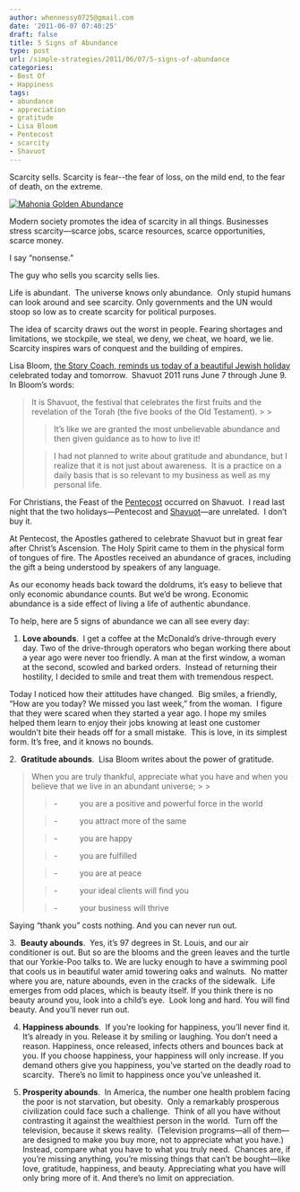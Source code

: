```yaml
---
author: whennessy0725@gmail.com
date: '2011-06-07 07:40:25'
draft: false
title: 5 Signs of Abundance
type: post
url: /simple-strategies/2011/06/07/5-signs-of-abundance
categories:
- Best Of
- Happiness
tags:
- abundance
- appreciation
- gratitude
- Lisa Bloom
- Pentecost
- scarcity
- Shavuot
---
```


Scarcity sells.
Scarcity is fear--the fear of loss, on the mild end, to the fear of death, on the extreme.




[![Mahonia Golden Abundance](http://static1.squarespace.com/static/56c87f52356fb0ec8c23c9b7/t/56d090fed9fd567b5dd39b08/1456509182609/mahonia_golden_abundance_038.jpg)
](http://static1.squarespace.com/static/56c87f52356fb0ec8c23c9b7/t/56d090fed9fd567b5dd39b08/1456509182609/mahonia_golden_abundance_038.jpg)







Modern society promotes the idea of scarcity in all things. Businesses stress scarcity—scarce jobs, scarce resources, scarce opportunities, scarce money.




I say “nonsense.”




The guy who sells you scarcity sells lies.




Life is abundant.  The universe knows only abundance.  Only stupid humans can look around and see scarcity. Only governments and the UN would stoop so low as to create scarcity for political purposes.




The idea of scarcity draws out the worst in people. Fearing shortages and limitations, we stockpile, we steal, we deny, we cheat, we hoard, we lie.  Scarcity inspires wars of conquest and the building of empires.




Lisa Bloom, [the Story Coach, reminds us today of a beautiful Jewish holiday](http://story-coach.com/wow-thankyou/) celebrated today and tomorrow.  Shavuot 2011 runs June 7 through June 9.  In Bloom’s words:




<blockquote>It is Shavuot, the festival that celebrates the first fruits and the revelation of the Torah (the five books of the Old Testament).
> 
> 

> 
> It’s like we are granted the most unbelievable abundance and then given guidance as to how to live it!
> 
> 

> 
> I had not planned to write about gratitude and abundance, but I realize that it is not just about awareness.  It is a practice on a daily basis that is so relevant to my business as well as my personal life.
> 
> </blockquote>




For Christians, the Feast of the [Pentecost](http://www.stpaulskingsville.org/pentecost.htm) occurred on Shavuot.  I read last night that the two holidays—Pentecost and [Shavuot](http://www.newadvent.org/bible/deu016.htm#vrs10)—are unrelated.  I don’t buy it.




At Pentecost, the Apostles gathered to celebrate Shavuot but in great fear after Christ’s Ascension. The Holy Spirit came to them in the physical form of tongues of fire. The Apostles received an abundance of graces, including the gift a being understood by speakers of any language.




As our economy heads back toward the doldrums, it’s easy to believe that only economic abundance counts. But we’d be wrong. Economic abundance is a side effect of living a life of authentic abundance.




To help, here are 5 signs of abundance we can all see every day:




1. **Love abounds**.  I get a coffee at the McDonald’s drive-through every day. Two of the drive-through operators who began working there about a year ago were never too friendly. A man at the first window, a woman at the second, scowled and barked orders.  Instead of returning their hostility, I decided to smile and treat them with tremendous respect.




Today I noticed how their attitudes have changed.  Big smiles, a friendly, “How are you today? We missed you last week,” from the woman.  I figure that they were scared when they started a year ago. I hope my smiles helped them learn to enjoy their jobs knowing at least one customer wouldn’t bite their heads off for a small mistake.  This is love, in its simplest form. It’s free, and it knows no bounds.




2.  **Gratitude abounds**.  Lisa Bloom writes about the power of gratitude.




<blockquote>When you are truly thankful, appreciate what you have and when you believe that we live in an abundant universe;
> 
> 

> 
> -          you are a positive and powerful force in the world
> 
> 

> 
> -          you attract more of the same
> 
> 

> 
> -          you are happy
> 
> 

> 
> -          you are fulfilled
> 
> 

> 
> -          you are at peace
> 
> 

> 
> -          your ideal clients will find you
> 
> 

> 
> -          your business will thrive
> 
> </blockquote>




Saying “thank you” costs nothing. And you can never run out.




3.  **Beauty abounds**.  Yes, it’s 97 degrees in St. Louis, and our air conditioner is out. But so are the blooms and the green leaves and the turtle that our Yorkie-Poo talks to. We are lucky enough to have a swimming pool that cools us in beautiful water amid towering oaks and walnuts.  No matter where you are, nature abounds, even in the cracks of the sidewalk.  Life emerges from odd places, which is beauty itself. If you think there is no beauty around you, look into a child’s eye.  Look long and hard. You will find beauty. And you’ll never run out.




4. **Happiness abounds**.  If you’re looking for happiness, you’ll never find it. It’s already in you. Release it by smiling or laughing. You don’t need a reason. Happiness, once released, infects others and bounces back at you. If you choose happiness, your happiness will only increase. If you demand others give you happiness, you’ve started on the deadly road to scarcity.  There’s no limit to happiness once you’ve unleashed it.




5. **Prosperity abounds**.  In America, the number one health problem facing the poor is not starvation, but obesity.  Only a remarkably prosperous civilization could face such a challenge.  Think of all you have without contrasting it against the wealthiest person in the world.  Turn off the television, because it skews reality.  (Television programs—all of them—are designed to make you buy more, not to appreciate what you have.)  Instead, compare what you have to what you truly need.  Chances are, if you’re missing anything, you’re missing things that can’t be bought—like love, gratitude, happiness, and beauty. Appreciating what you have will only bring more of it. And there’s no limit on appreciation.
